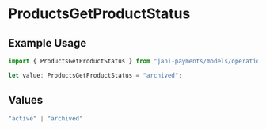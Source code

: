 # ProductsGetProductStatus

## Example Usage

```typescript
import { ProductsGetProductStatus } from "jani-payments/models/operations";

let value: ProductsGetProductStatus = "archived";
```

## Values

```typescript
"active" | "archived"
```